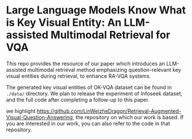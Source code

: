 # Large Language Models Know What is Key Visual Entity: An LLM-assisted Multimodal Retrieval for VQA

This repo provides the resource of our paper which introduces an LLM-assisted multimodal retrieval method emphasizing question-relevant key visual entities during retrieval, to enhance RA-VQA systems.

The generated key visual entities of OK-VQA dataset can be found in `./data/` directory. We plan to release the experiment of Infoseek dataset, and the full code after completing a follow-up to this paper.

we highlight https://github.com/LinWeizheDragon/Retrieval-Augmented-Visual-Question-Answering, the repository on which our work is based.
If you are interested in our work, you can also refer to the code in that repository.



